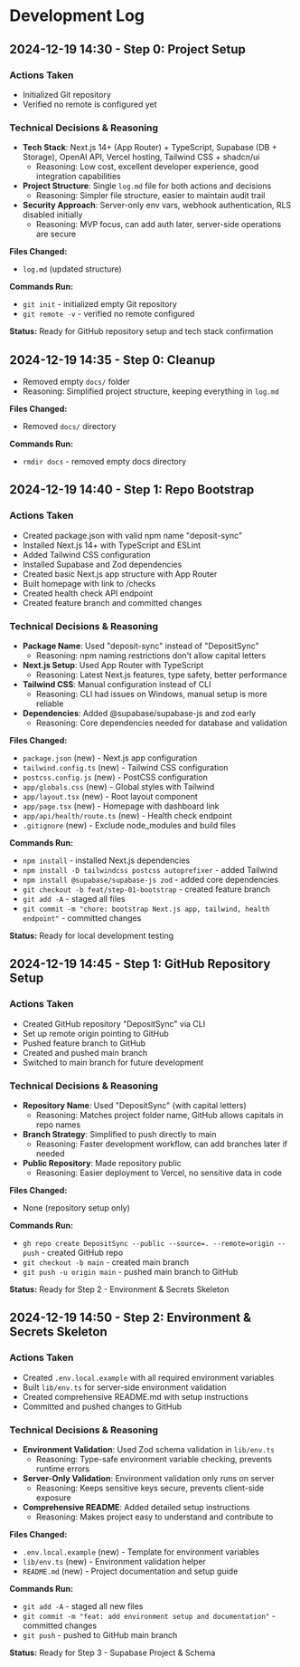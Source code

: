# Development Log

## 2024-12-19 14:30 - Step 0: Project Setup

### Actions Taken
- Initialized Git repository
- Verified no remote is configured yet

### Technical Decisions & Reasoning
- **Tech Stack**: Next.js 14+ (App Router) + TypeScript, Supabase (DB + Storage), OpenAI API, Vercel hosting, Tailwind CSS + shadcn/ui
  - Reasoning: Low cost, excellent developer experience, good integration capabilities
- **Project Structure**: Single `log.md` file for both actions and decisions
  - Reasoning: Simpler file structure, easier to maintain audit trail
- **Security Approach**: Server-only env vars, webhook authentication, RLS disabled initially
  - Reasoning: MVP focus, can add auth later, server-side operations are secure

**Files Changed:**
- `log.md` (updated structure)

**Commands Run:**
- `git init` - initialized empty Git repository
- `git remote -v` - verified no remote configured

**Status:** Ready for GitHub repository setup and tech stack confirmation

## 2024-12-19 14:35 - Step 0: Cleanup
- Removed empty `docs/` folder
- Reasoning: Simplified project structure, keeping everything in `log.md`

**Files Changed:**
- Removed `docs/` directory

**Commands Run:**
- `rmdir docs` - removed empty docs directory

## 2024-12-19 14:40 - Step 1: Repo Bootstrap

### Actions Taken
- Created package.json with valid npm name "deposit-sync"
- Installed Next.js 14+ with TypeScript and ESLint
- Added Tailwind CSS configuration
- Installed Supabase and Zod dependencies
- Created basic Next.js app structure with App Router
- Built homepage with link to /checks
- Created health check API endpoint
- Created feature branch and committed changes

### Technical Decisions & Reasoning
- **Package Name**: Used "deposit-sync" instead of "DepositSync" 
  - Reasoning: npm naming restrictions don't allow capital letters
- **Next.js Setup**: Used App Router with TypeScript
  - Reasoning: Latest Next.js features, type safety, better performance
- **Tailwind CSS**: Manual configuration instead of CLI
  - Reasoning: CLI had issues on Windows, manual setup is more reliable
- **Dependencies**: Added @supabase/supabase-js and zod early
  - Reasoning: Core dependencies needed for database and validation

**Files Changed:**
- `package.json` (new) - Next.js app configuration
- `tailwind.config.ts` (new) - Tailwind CSS configuration
- `postcss.config.js` (new) - PostCSS configuration
- `app/globals.css` (new) - Global styles with Tailwind
- `app/layout.tsx` (new) - Root layout component
- `app/page.tsx` (new) - Homepage with dashboard link
- `app/api/health/route.ts` (new) - Health check endpoint
- `.gitignore` (new) - Exclude node_modules and build files

**Commands Run:**
- `npm install` - installed Next.js dependencies
- `npm install -D tailwindcss postcss autoprefixer` - added Tailwind
- `npm install @supabase/supabase-js zod` - added core dependencies
- `git checkout -b feat/step-01-bootstrap` - created feature branch
- `git add -A` - staged all files
- `git commit -m "chore: bootstrap Next.js app, tailwind, health endpoint"` - committed changes

**Status:** Ready for local development testing

## 2024-12-19 14:45 - Step 1: GitHub Repository Setup

### Actions Taken
- Created GitHub repository "DepositSync" via CLI
- Set up remote origin pointing to GitHub
- Pushed feature branch to GitHub
- Created and pushed main branch
- Switched to main branch for future development

### Technical Decisions & Reasoning
- **Repository Name**: Used "DepositSync" (with capital letters)
  - Reasoning: Matches project folder name, GitHub allows capitals in repo names
- **Branch Strategy**: Simplified to push directly to main
  - Reasoning: Faster development workflow, can add branches later if needed
- **Public Repository**: Made repository public
  - Reasoning: Easier deployment to Vercel, no sensitive data in code

**Files Changed:**
- None (repository setup only)

**Commands Run:**
- `gh repo create DepositSync --public --source=. --remote=origin --push` - created GitHub repo
- `git checkout -b main` - created main branch
- `git push -u origin main` - pushed main branch to GitHub

**Status:** Ready for Step 2 - Environment & Secrets Skeleton

## 2024-12-19 14:50 - Step 2: Environment & Secrets Skeleton

### Actions Taken
- Created `.env.local.example` with all required environment variables
- Built `lib/env.ts` for server-side environment validation
- Created comprehensive README.md with setup instructions
- Committed and pushed changes to GitHub

### Technical Decisions & Reasoning
- **Environment Validation**: Used Zod schema validation in `lib/env.ts`
  - Reasoning: Type-safe environment variable checking, prevents runtime errors
- **Server-Only Validation**: Environment validation only runs on server
  - Reasoning: Keeps sensitive keys secure, prevents client-side exposure
- **Comprehensive README**: Added detailed setup instructions
  - Reasoning: Makes project easy to understand and contribute to

**Files Changed:**
- `.env.local.example` (new) - Template for environment variables
- `lib/env.ts` (new) - Environment validation helper
- `README.md` (new) - Project documentation and setup guide

**Commands Run:**
- `git add -A` - staged all new files
- `git commit -m "feat: add environment setup and documentation"` - committed changes
- `git push` - pushed to GitHub main branch

**Status:** Ready for Step 3 - Supabase Project & Schema 